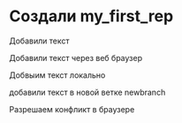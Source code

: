 ﻿# Создали my_first_rep


Добавили текст

Добавили текст через веб браузер

Добвыим текст локально

добавили текст в новой ветке newbranch

Разрешаем конфликт в браузере


